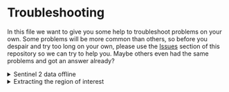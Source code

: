 # Troubleshooting

In this file we want to give you some help to troubleshoot problems on your own. Some problems will be more common than others, so before you despair and try too long on your own, please use the <a href="https://github.com/GrHalbgott/Fossgis22_Plants-vs-CO2/issues">Issues</a> section of this repository so we can try to help you. Maybe others even had the same problems and got an answer already?

<details>
  <summary>Sentinel 2 data offline</summary>
<br/>
  
If the images you are looking for are offline, you can add them to your cart. Go to your cart (upper left next to the three stripes) and click on download (hover over entry and click on the download icon). It should say that downloading offline products is not possible. At this time, there should appear a clock icon next to the "Offline" text which says either "pending" or "running". Click on the same download button again and it should state that the offline product retrieval is initiated. At this point you did everything the right way. If you encouter problems try again following the manual in the <a href="https://github.com/GrHalbgott/Fossgis22_Plants-vs-CO2/">ReadMe</a>  or use the <a href="https://github.com/GrHalbgott/Fossgis22_Plants-vs-CO2/issues">Issues</a> section to ask us for aid wth aquiring the data.
After a while (up to one hour) the datasets will be available to download for three consecutive days. Proceed to the next steps in the <a href="https://github.com/GrHalbgott/Fossgis22_Plants-vs-CO2/">ReadMe</a> to download finally the data.

</details>

<details>
  <summary>Extracting the region of interest</summary>
<br/>

If you have problems with extracting your roi from the shapefiles one possible solution could be to change some options in the model:
  
1. Take a look at the shapefiles in your folder from <a href="gadm.org/country">gadm.org</a>. There are different administrative levels and they are different in every country. The highest number usually has the lowest admin level (like towns) and includes all other admin levels as well. It makes sense if you think about it: every smaller/lower admin level is included in a larger/higher admin level.
2. If you want to extract a roi from one of the shapefiles, you have to look exactly which shapefile you would need. A city in Germany for example can be found in level 3 and a town in level 4. A Landkreis/larger region can be found in level 3 but also in level 4, because all smaller towns are included in that region. So it strongly depends on the admin level which shapefile you would need. We recommend using the shapefile with the highest number (can be quite large).
3. If you know which shapefile you need and it is not level 3, change the input parameter "Column name" to the number you need.
4. If that also doesn't work look closely how the roi is written in the shapefile - maybe it has special characters in it? We recommend to copy paste the value from the shapefile into the model as the input parameter for "Name of your roi"
5. And if that also doesn't work feel free to ask us on the <a href="https://github.com/GrHalbgott/Fossgis22_Plants-vs-CO2/discussions">Discussions</a> section of this repository so we can help you to get the model to run. We would be glad to help you!
  
</details>
